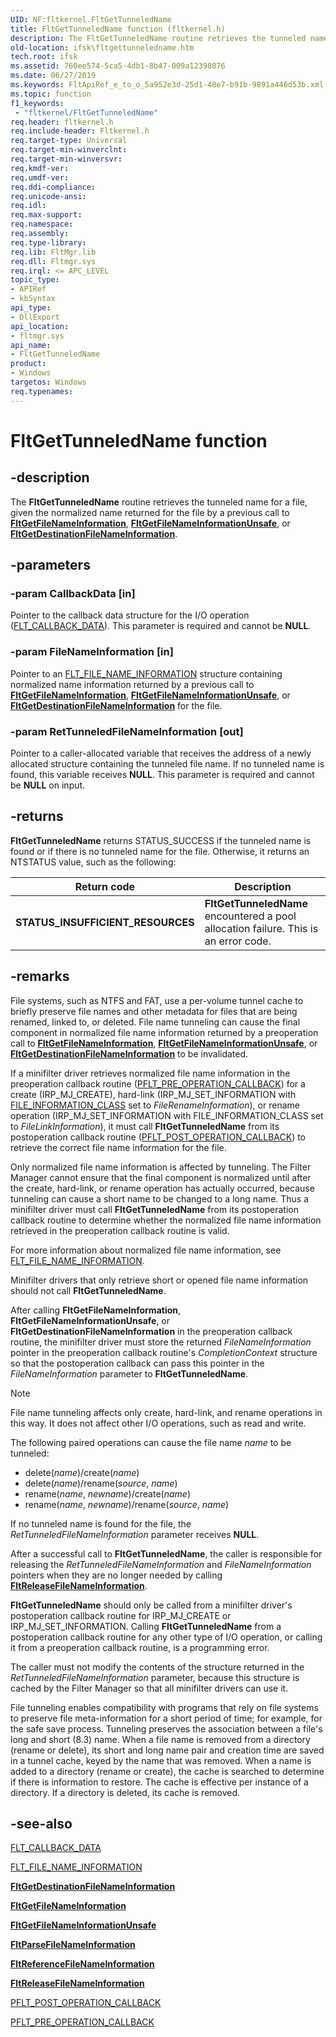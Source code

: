 ```yaml
---
UID: NF:fltkernel.FltGetTunneledName
title: FltGetTunneledName function (fltkernel.h)
description: The FltGetTunneledName routine retrieves the tunneled name for a file, given the normalized name returned for the file by a previous call to FltGetFileNameInformation, FltGetFileNameInformationUnsafe, or FltGetDestinationFileNameInformation.
old-location: ifsk\fltgettunneledname.htm
tech.root: ifsk
ms.assetid: 760ee574-5ca5-4db1-8b47-009a12398076
ms.date: 06/27/2019
ms.keywords: FltApiRef_e_to_o_5a952e3d-25d1-48e7-b91b-9891a446d53b.xml, FltGetTunneledName, FltGetTunneledName routine [Installable File System Drivers], fltkernel/FltGetTunneledName, ifsk.fltgettunneledname
ms.topic: function
f1_keywords:
 - "fltkernel/FltGetTunneledName"
req.header: fltkernel.h
req.include-header: Fltkernel.h
req.target-type: Universal
req.target-min-winverclnt: 
req.target-min-winversvr: 
req.kmdf-ver: 
req.umdf-ver: 
req.ddi-compliance: 
req.unicode-ansi: 
req.idl: 
req.max-support: 
req.namespace: 
req.assembly: 
req.type-library: 
req.lib: FltMgr.lib
req.dll: Fltmgr.sys
req.irql: <= APC_LEVEL
topic_type:
- APIRef
- kbSyntax
api_type:
- DllExport
api_location:
- fltmgr.sys
api_name:
- FltGetTunneledName
product:
- Windows
targetos: Windows
req.typenames: 
---
```


# FltGetTunneledName function

## -description

The **FltGetTunneledName** routine retrieves the tunneled name for a file, given the normalized name returned for the file by a previous call to [**FltGetFileNameInformation**](https://docs.microsoft.com/windows-hardware/drivers/ddi/content/fltkernel/nf-fltkernel-fltgetfilenameinformation), [**FltGetFileNameInformationUnsafe**](https://docs.microsoft.com/windows-hardware/drivers/ddi/content/fltkernel/nf-fltkernel-fltgetfilenameinformationunsafe), or [**FltGetDestinationFileNameInformation**](https://docs.microsoft.com/windows-hardware/drivers/ddi/content/fltkernel/nf-fltkernel-fltgetdestinationfilenameinformation).

## -parameters

### -param CallbackData [in]

Pointer to the callback data structure for the I/O operation ([FLT_CALLBACK_DATA](https://docs.microsoft.com/windows-hardware/drivers/ddi/content/fltkernel/ns-fltkernel-_flt_callback_data)). This parameter is required and cannot be **NULL**.

### -param FileNameInformation [in]

Pointer to an [FLT_FILE_NAME_INFORMATION](https://docs.microsoft.com/windows-hardware/drivers/ddi/content/fltkernel/ns-fltkernel-_flt_file_name_information) structure containing normalized name information returned by a previous call to [**FltGetFileNameInformation**](https://docs.microsoft.com/windows-hardware/drivers/ddi/content/fltkernel/nf-fltkernel-fltgetfilenameinformation), [**FltGetFileNameInformationUnsafe**](https://docs.microsoft.com/windows-hardware/drivers/ddi/content/fltkernel/nf-fltkernel-fltgetfilenameinformationunsafe), or [**FltGetDestinationFileNameInformation**](https://docs.microsoft.com/windows-hardware/drivers/ddi/content/fltkernel/nf-fltkernel-fltgetdestinationfilenameinformation) for the file.

### -param RetTunneledFileNameInformation [out]

Pointer to a caller-allocated variable that receives the address of a newly allocated structure containing the tunneled file name. If no tunneled name is found, this variable receives **NULL**. This parameter is required and cannot be **NULL** on input.

## -returns

**FltGetTunneledName** returns STATUS_SUCCESS if the tunneled name is found or if there is no tunneled name for the file. Otherwise, it returns an NTSTATUS value, such as the following:

| Return code | Description |
| ----------- | ----------- |
| **STATUS_INSUFFICIENT_RESOURCES** | **FltGetTunneledName** encountered a pool allocation failure. This is an error code. |

## -remarks

File systems, such as NTFS and FAT, use a per-volume tunnel cache to briefly preserve file names and other metadata for files that are being renamed, linked to, or deleted. File name tunneling can cause the final component in normalized file name information returned by a preoperation call to [**FltGetFileNameInformation**](https://docs.microsoft.com/windows-hardware/drivers/ddi/content/fltkernel/nf-fltkernel-fltgetfilenameinformation), [**FltGetFileNameInformationUnsafe**](https://docs.microsoft.com/windows-hardware/drivers/ddi/content/fltkernel/nf-fltkernel-fltgetfilenameinformationunsafe), or [**FltGetDestinationFileNameInformation**](https://docs.microsoft.com/windows-hardware/drivers/ddi/content/fltkernel/nf-fltkernel-fltgetdestinationfilenameinformation) to be invalidated.

If a minifilter driver retrieves normalized file name information in the preoperation callback routine ([PFLT_PRE_OPERATION_CALLBACK](https://docs.microsoft.com/windows-hardware/drivers/ddi/content/fltkernel/nc-fltkernel-pflt_pre_operation_callback)) for a create (IRP_MJ_CREATE), hard-link (IRP_MJ_SET_INFORMATION with [FILE_INFORMATION_CLASS](https://docs.microsoft.com/windows-hardware/drivers/ddi/content/wdm/ne-wdm-_file_information_class) set to *FileRenameInformation*), or rename operation (IRP_MJ_SET_INFORMATION with FILE_INFORMATION_CLASS set to *FileLinkInformation*), it must call **FltGetTunneledName** from its postoperation callback routine ([PFLT_POST_OPERATION_CALLBACK](https://docs.microsoft.com/windows-hardware/drivers/ddi/content/fltkernel/nc-fltkernel-pflt_post_operation_callback)) to retrieve the correct file name information for the file.

Only normalized file name information is affected by tunneling. The Filter Manager cannot ensure that the final component is normalized until after the create, hard-link, or rename operation has actually occurred, because tunneling can cause a short name to be changed to a long name. Thus a minifilter driver must call **FltGetTunneledName** from its postoperation callback routine to determine whether the normalized file name information retrieved in the preoperation callback routine is valid.

For more information about normalized file name information, see [FLT_FILE_NAME_INFORMATION](https://docs.microsoft.com/windows-hardware/drivers/ddi/content/fltkernel/ns-fltkernel-_flt_file_name_information).

Minifilter drivers that only retrieve short or opened file name information should not call **FltGetTunneledName**.

After calling **FltGetFileNameInformation**, **FltGetFileNameInformationUnsafe**, or **FltGetDestinationFileNameInformation** in the preoperation callback routine, the minifilter driver must store the returned *FileNameInformation* pointer in the preoperation callback routine's *CompletionContext* structure so that the postoperation callback can pass this pointer in the *FileNameInformation* parameter to **FltGetTunneledName**.

> [!NOTE]
> File name tunneling affects only create, hard-link, and rename operations in this way. It does not affect other I/O operations, such as read and write.

The following paired operations can cause the file name *name* to be tunneled:

* delete(*name*)/create(*name*)
* delete(*name*)/rename(*source*, *name*)
* rename(*name*, *newname*)/create(*name*)
* rename(*name*, *newname*)/rename(*source*, *name*)

If no tunneled name is found for the file, the *RetTunneledFileNameInformation* parameter receives **NULL**.

After a successful call to **FltGetTunneledName**, the caller is responsible for releasing the *RetTunneledFileNameInformation* and *FileNameInformation* pointers when they are no longer needed by calling [**FltReleaseFileNameInformation**](https://docs.microsoft.com/windows-hardware/drivers/ddi/content/fltkernel/nf-fltkernel-fltreleasefilenameinformation).

**FltGetTunneledName** should only be called from a minifilter driver's postoperation callback routine for IRP_MJ_CREATE or IRP_MJ_SET_INFORMATION. Calling **FltGetTunneledName** from a postoperation callback routine for any other type of I/O operation, or calling it from a preoperation callback routine, is a programming error.

The caller must not modify the contents of the structure returned in the *RetTunneledFileNameInformation* parameter, because this structure is cached by the Filter Manager so that all minifilter drivers can use it.

File tunneling enables compatibility with programs that rely on file systems to preserve file meta-information for a short period of time; for example, for the safe save process. Tunneling preserves the association between a file's long and short (8.3) name. When a file name is removed from a directory (rename or delete), its short and long name pair and creation time are saved in a tunnel cache, keyed by the name that was removed. When a name is added to a directory (rename or create), the cache is searched to determine if there is information to restore. The cache is effective per instance of a directory. If a directory is deleted, its cache is removed.

## -see-also

[FLT_CALLBACK_DATA](https://docs.microsoft.com/windows-hardware/drivers/ddi/content/fltkernel/ns-fltkernel-_flt_callback_data)

[FLT_FILE_NAME_INFORMATION](https://docs.microsoft.com/windows-hardware/drivers/ddi/content/fltkernel/ns-fltkernel-_flt_file_name_information)

[**FltGetDestinationFileNameInformation**](https://docs.microsoft.com/windows-hardware/drivers/ddi/content/fltkernel/nf-fltkernel-fltgetdestinationfilenameinformation)

[**FltGetFileNameInformation**](https://docs.microsoft.com/windows-hardware/drivers/ddi/content/fltkernel/nf-fltkernel-fltgetfilenameinformation)

[**FltGetFileNameInformationUnsafe**](https://docs.microsoft.com/windows-hardware/drivers/ddi/content/fltkernel/nf-fltkernel-fltgetfilenameinformationunsafe)

[**FltParseFileNameInformation**](https://docs.microsoft.com/windows-hardware/drivers/ddi/content/fltkernel/nf-fltkernel-fltparsefilenameinformation)

[**FltReferenceFileNameInformation**](https://docs.microsoft.com/windows-hardware/drivers/ddi/content/fltkernel/nf-fltkernel-fltreferencefilenameinformation)

[**FltReleaseFileNameInformation**](https://docs.microsoft.com/windows-hardware/drivers/ddi/content/fltkernel/nf-fltkernel-fltreleasefilenameinformation)

[PFLT_POST_OPERATION_CALLBACK](https://docs.microsoft.com/windows-hardware/drivers/ddi/content/fltkernel/nc-fltkernel-pflt_post_operation_callback)

[PFLT_PRE_OPERATION_CALLBACK](https://docs.microsoft.com/windows-hardware/drivers/ddi/content/fltkernel/nc-fltkernel-pflt_pre_operation_callback)
